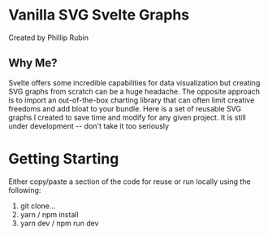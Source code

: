 # Vanilla SVG Svelte Graphs

Created by Phillip Rubin

## Why Me?

Svelte offers some incredible capabilities for data visualization but creating SVG graphs from scratch can be a huge headache. The opposite approach is to import an out-of-the-box charting library that can often limit creative freedoms and add bloat to your bundle. Here is a set of reusable SVG graphs I created to save time and modify for any given project. It is still under development -- don't take it too seriously

# Getting Starting

Either copy/paste a section of the code for reuse or run locally using the following:

1. git clone...
2. yarn / npm install
3. yarn dev / npm run dev
